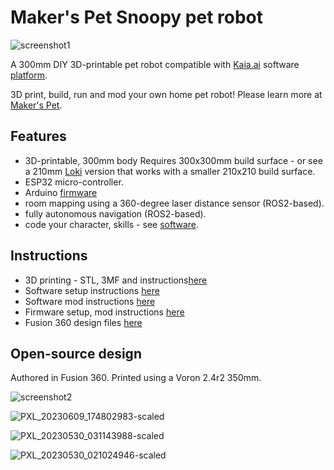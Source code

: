 # Maker's Pet Snoopy pet robot

![screenshot1](https://github.com/makerspet/kaiaai_snoopy/assets/143911662/7cb95c4c-3b06-4502-b9aa-d4a8d713990e)

A 300mm DIY 3D-printable pet robot compatible with [Kaia.ai](https://kaia.ai) software [platform](https://github.com/kaiaai/).

3D print, build, run and mod your own home pet robot! Please learn more at [Maker's Pet](https://makerspet.com).

## Features
- 3D-printable, 300mm body
  Requires 300x300mm build surface - or see a 210mm [Loki](https://github.com/makerspet/kaiaai_loki)
version that works with a smaller 210x210 build surface.
- ESP32 micro-controller.
- Arduino [firmware](https://github.com/makerspet/kaiaai_snoopy/firmware)
- room mapping using a 360-degree laser distance sensor (ROS2-based).
- fully autonomous navigation (ROS2-based).
- code your character, skills - see [software](https://kaia.ai).

## Instructions
- 3D printing - STL, 3MF and instructions[here](https://github.com/makerspet/kaiaai_snoopy/hardware/)
- Software setup instructions [here](https://github.com/makerspet/kaiaai_snoopy/config)
- Software mod instructions [here](https://github.com/makerspet/kaiaai_snoopy/urdf)
- Firmware setup, mod instructions [here](https://github.com/makerspet/kaiaai_snoopy/firmware/)
- Fusion 360 design files [here](https://github.com/makerspet/kaiaai_snoopy/hardware/fusion360)

## Open-source design
Authored in Fusion 360. Printed using a Voron 2.4r2 350mm.

![screenshot2](https://github.com/makerspet/kaiaai_snoopy/assets/143911662/11cb3721-ff3d-4806-9010-25725e0a10e3)

![PXL_20230609_174802983-scaled](https://github.com/makerspet/kaiaai_snoopy/assets/143911662/689842a7-321f-4944-9b04-38ad58f68a2c)

![PXL_20230530_031143988-scaled](https://github.com/makerspet/kaiaai_snoopy/assets/143911662/89042e18-19d9-468f-8df3-c9fcf912ba8f)

![PXL_20230530_021024946-scaled](https://github.com/makerspet/kaiaai_snoopy/assets/143911662/f9d9d3c2-3dc0-4658-9df7-80dd81a843b6)
